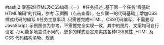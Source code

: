#task 2:零基础HTML及CSS编码（一）
#任务描述
.基于第一个任务“零基础HTML编码”的代码，参考 示例图（点击查看），在步骤一的代码基础上增加CSS样式代码的编写
#任务主意事项
.只需要完成HTML，CSS代码编写，不需要写JavaScript
.示例图仅为参考，不需要完全实现一致，其中的图片、文案均可自行设定
.尽可能多地尝试不同的、更多的样式设定来实践各种CSS属性
.HTML 及 CSS 代码结构清晰、规范
